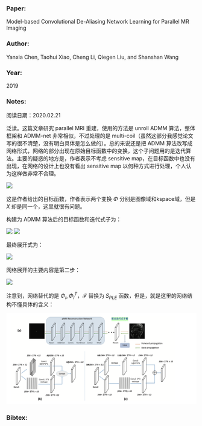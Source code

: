 ### Paper:

Model-based Convolutional De-Aliasing Network Learning for Parallel MR Imaging

### Author:

Yanxia Chen, Taohui Xiao, Cheng Li, Qiegen Liu, and Shanshan Wang

### Year:

2019

### Notes:

阅读日期：2020.02.21

泛读。这篇文章研究 parallel MRI 重建，使用的方法是 unroll ADMM 算法，整体框架和 ADMM-net 非常相似，不过处理的是 multi-coil（虽然这部分我感觉论文写的很不清楚，没有明白具体是怎么做的）。总的来说还是把 ADMM 算法改写成网络形式，网络的部分出现在原始目标函数中的变换，这个子问题用的是迭代算法。主要的疑惑的地方是，作者表示不考虑 sensitive map，在目标函数中也没有出现，在网络的设计上也没有看出 sensitive map 以何种方式进行处理，个人认为这样做非常不合理。

<img src="http://latex.codecogs.com/svg.latex? \underset{\mathbf{X}}{\arg \min }\left\{\frac{1}{2}\|\mathbf{A} \mathbf{X}-\mathbf{Y}\|_{2}^{2}+\lambda_{s} \mathcal{P}\left(\mathbf{\Phi}_{\mathbf{s}} \mathbf{X}\right)+\lambda_{coils} \mathcal{P}\left(\mathbf{\Phi}_{\mathrm{coils}} \mathbf{X}\right)\right\}" border="0"/>

这是作者给出的目标函数，作者表示两个变换 $\Phi$ 分别是图像域和kspace域，但是 $X$ 却是同一个，这里就很有问题。

构建为 ADMM 算法后的目标函数和迭代式子为：

<img src="http://latex.codecogs.com/svg.latex? \underset{\mathbf{X}, \mathbf{V}}{\arg \min }\left\{\frac{1}{2}\|\mathbf{A} \mathbf{X}-\mathbf{Y}\|_{2}^{2}+\sum_{l=1}^{L} \lambda_{l} \mathcal{P}\left(\mathbf{\Phi}_{l} \mathbf{V}\right)\right\} \quad \text { s.t. } \mathbf{X}=\mathbf{V}" border="0"/>

<img src="http://latex.codecogs.com/svg.latex? \left\{\begin{array}{l}{\mathbf{X}^{k+1}=\min _{\mathbf{X}} \frac{1}{2}\|\mathbf{A} \mathbf{X}-\mathbf{Y}\|_{2}^{2}+\frac{\rho}{2}\left\|\mathbf{X}-\mathbf{V}^{k}-b^{k}\right\|_{2}^{2}} \\ {\mathbf{V}^{k+1}=\min _{\mathbf{V}} \sum_{l=1}^{L} \lambda_{l} \mathcal{P}\left(\mathbf{\Phi}_{l} \mathbf{V}\right)+\frac{\rho}{2}\left\|\mathbf{X}^{k+1}-\mathbf{V}-b^{k}\right\|_{2}^{2}} \\ {b^{k+1}=b^{k}+\mathbf{V}^{k+1}-\mathbf{X}^{k+1}}\end{array}\right." border="0"/>

最终展开式为：

<img src="http://latex.codecogs.com/svg.latex? \left\{\begin{array}{l}{\mathbf{X}^{(n)}=\mathbf{F}^{T}\left(\mathbf{M}^{T} \mathbf{M}+\rho^{(n)} \mathbf{I}\right)^{-1}\left[\mathbf{M}^{T} \mathbf{Y}+\rho^{(n)} \mathbf{F}\left(\mathbf{V}^{n-1}-b^{n-1}\right)\right]} \\ {\mathbf{V}^{(n, k)}=\mu_{1} \mathbf{V}^{(n, k-1)}+\mu_{2}\left(\mathbf{X}^{(n)}+b^{(n-1)}\right)-\sum_{l=1}^{L} \tilde{\lambda}_{l} \mathbf{\Phi}_{l}^{T} \mathcal{F}\left(\mathbf{\Phi}_{l} \mathbf{V}^{(n, k-1)}\right)} \\ {b^{k+1}=b^{k}+\tilde{\eta}\left(\mathbf{X}^{(n)}-\mathbf{V}^{(n)}\right) \quad \forall k \geq 1}\end{array}\right." border="0"/>

网络展开的主要内容是第二步：

<img src="http://latex.codecogs.com/svg.latex? \left\{\begin{array}{l}{\text {Recon }: \mathbf{X}^{(n)}=\mathbf{F}^{T}\left(\mathbf{M}^{T} \mathbf{M}+\rho^{(n)} \mathbf{I}\right)^{-1}\left[\mathbf{M}^{T} \mathbf{Y}+\rho^{(n)} \mathbf{F}\left(\mathbf{V}^{(n-1)}-b^{(n-1)}\right)\right]} \\ {\text {Addition }: \mathbf{V}^{(n, k)}=\mu_{1} \mathbf{V}^{(n, k-1)}+\mu_{2}\left(\mathbf{X}^{(n)}+b^{(n-1)}\right)-\mathbf{C}_{2}^{(n, k)}} \\ {\text {Conv1}: \mathbf{C}_{1}^{(n, k)}=\sum_{l=1}^{L}\left(\boldsymbol{w}_{1, l}^{(n, k)} \times \mathbf{V}^{(n, k-1)}+\boldsymbol{b}_{1, l}^{(n, k)}\right)} \\ {\text {Nonlinear}: \boldsymbol{h}^{(n, k)}=\boldsymbol{S}_{P L F}\left(\mathbf{C}_{1}^{(n, k)} ;\left\{\boldsymbol{p}_{i}, \boldsymbol{q}_{i}^{(n, k)}\right)\right.} \\ {\text{Conv2}: \mathbf{C}_{2}^{(n, k)}=\sum_{l=1}^{L}\left(\boldsymbol{w}_{2, l}^{(n, k)} \times \boldsymbol{h}^{(n, k)}+\boldsymbol{b}_{2, l}^{(n, k)}\right)} \\ \text{Multi}: b^{(n)}=b^{(n-1)}+\tilde{\eta}\left(\mathbf{X}^{(n)}-\mathbf{V}^{(n)}\right)\end{array}\right." border="0"/>

注意到，网络替代的是 $\Phi_l,\Phi^T_l$，$\mathcal{F}$ 替换为 $S_{PLE}$ 函数，但是，就是这里的网络结构不懂具体的含义：

<img src="https://raw.githubusercontent.com/Theodore-PKU/pictures/master/20200221133604.png"/>

### Bibtex:

```latex

```

